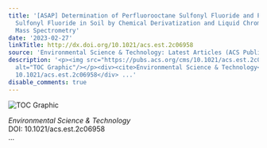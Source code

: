 ```yaml
---
title: '[ASAP] Determination of Perfluorooctane Sulfonyl Fluoride and Perfluorohexane
  Sulfonyl Fluoride in Soil by Chemical Derivatization and Liquid Chromatography–Tandem
  Mass Spectrometry'
date: '2023-02-27'
linkTitle: http://dx.doi.org/10.1021/acs.est.2c06958
source: 'Environmental Science & Technology: Latest Articles (ACS Publications)'
description: '<p><img src="https://pubs.acs.org/cms/10.1021/acs.est.2c06958/asset/images/medium/es2c06958_0006.gif"
  alt="TOC Graphic"/></p><div><cite>Environmental Science & Technology</cite></div><div>DOI:
  10.1021/acs.est.2c06958</div> ...'
disable_comments: true
---
```

<p><img src="https://pubs.acs.org/cms/10.1021/acs.est.2c06958/asset/images/medium/es2c06958_0006.gif" alt="TOC Graphic"/></p><div><cite>Environmental Science & Technology</cite></div><div>DOI: 10.1021/acs.est.2c06958</div> ...